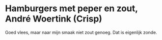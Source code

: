 # Hamburgers met peper en zout, André Woertink (Crisp)
Goed vlees, maar naar mijn smaak niet zout genoeg. Dat is eigenlijk zonde.